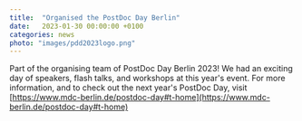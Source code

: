 ```yaml
---
title:  "Organised the PostDoc Day Berlin"
date:   2023-01-30 00:00:00 +0100
categories: news
photo: "images/pdd2023logo.png"
---
```


Part of the organising team of PostDoc Day Berlin 2023! We had an exciting day of speakers, flash talks, and workshops at this year's event. For more information, and to check out the next year's PostDoc Day, visit [https://www.mdc-berlin.de/postdoc-day#t-home](https://www.mdc-berlin.de/postdoc-day#t-home) 
